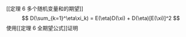 [[定理 6 多个随机变量和的期望]]
$$
D(\sum_{k=1}^\eta\xi_k) = E(\eta)D(\xi) + D(\eta)[E(\xi)]^2
$$
使用[[定理 6 全期望公式]]证明